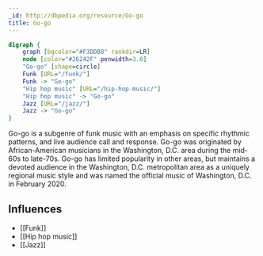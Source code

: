 ```yaml
---
_id: http://dbpedia.org/resource/Go-go
title: Go-go
---
```


```dot
digraph {
	graph [bgcolor="#F3DDB8" rankdir=LR]
	node [color="#26242F" penwidth=3.0]
	"Go-go" [shape=circle]
	Funk [URL="/funk/"]
	Funk -> "Go-go"
	"Hip hop music" [URL="/hip-hop-music/"]
	"Hip hop music" -> "Go-go"
	Jazz [URL="/jazz/"]
	Jazz -> "Go-go"
}
```

Go-go is a subgenre of funk music with an emphasis on specific rhythmic patterns, and live audience call and response. Go-go was originated by African-American musicians in the Washington, D.C. area during the mid-60s to late-70s. Go-go has limited popularity in other areas, but maintains a devoted audience in the Washington, D.C. metropolitan area as a uniquely regional music style and was named the official music of Washington, D.C. in February 2020.

## Influences
- [[Funk]]
- [[Hip hop music]]
- [[Jazz]]
